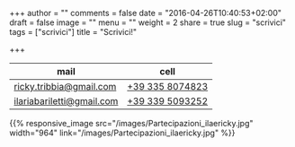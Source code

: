 +++
author = ""
comments = false
date = "2016-04-26T10:40:53+02:00"
draft = false
image = ""
menu = ""
weight = 2
share = true
slug = "scrivici"
tags = ["scrivici"]
title = "Scrivici!"

+++

mail | cell
----------------------- | -------------------
 [ricky.tribbia@gmail.com](mailto:ricky.tribbia@gmail.com) | [+39 335 8074823](tel:+393358074823)
 [ilariabariletti@gmail.com](mailto:ilariabariletti@gmail.com) | [+39 339 5093252](tel:+393395093252)

{{% responsive_image src="/images/Partecipazioni_ilaericky.jpg" width="964" link="/images/Partecipazioni_ilaericky.jpg" %}}

